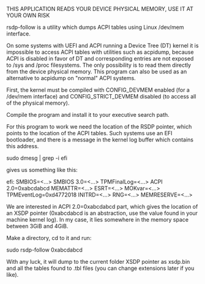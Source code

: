 THIS APPLICATION READS YOUR DEVICE PHYSICAL MEMORY, USE IT AT YOUR OWN RISK

rsdp-follow is a utility which dumps ACPI tables using Linux /dev/mem interface.

On some systems with UEFI and ACPI running a Device Tree (DT) kernel it is impossible 
to access ACPI tables with utilities such as acpidump, because ACPI is disabled in favor of DT
and corresponding entries are not exposed to /sys and /proc filesystems. 
The only possibility is to read them directly from the device physical memory.
This program can also be used as an alternative to acpidump on "normal" ACPI systems.

First, the kernel must be compiled with CONFIG_DEVMEM enabled (for a /dev/mem interface) and
CONFIG_STRICT_DEVMEM disabled (to access all of the physical memory).

Compile the program and install it to your executive search path.

For this program to work we need the location of the RSDP pointer, which points to the location of the ACPI tables.
Such systems use an EFI bootloader, and there is a message in the kernel log buffer which contains this address.

sudo dmesg | grep -i efi

gives us something like this:

efi: SMBIOS=<...> SMBIOS 3.0=<...> TPMFinalLog=<...> ACPI 2.0=0xabcdabcd MEMATTR=<...> ESRT=<...> 
MOKvar=<...> TPMEventLog=0xd4772018 INITRD=<...> RNG=<...> MEMRESERVE=<...>

We are interested in ACPI 2.0=0xabcdabcd part, which gives the location of an XSDP pointer (0xabcdabcd is an abstraction,
use the value found in your machine kernel log). In my case, it lies somewhere in the memory space between 3GiB and 4GiB.

Make a directory, cd to it and run:

sudo rsdp-follow 0xabcdabcd

With any luck, it will dump to the current folder XSDP pointer as xsdp.bin and all the tables found to .tbl files 
(you can change extensions later if you like).
